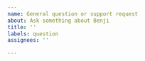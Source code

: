 ```yaml
---
name: General question or support request
about: Ask something about Benji
title: ''
labels: question
assignees: ''

---
```



